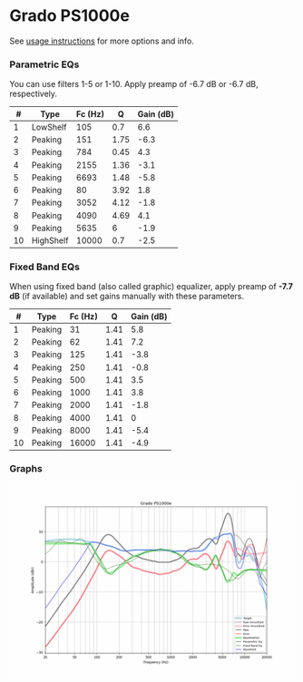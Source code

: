 # Grado PS1000e
See [usage instructions](https://github.com/jaakkopasanen/AutoEq#usage) for more options and info.

### Parametric EQs
You can use filters 1-5 or 1-10. Apply preamp of -6.7 dB or -6.7 dB, respectively.

|   # | Type      |   Fc (Hz) |    Q |   Gain (dB) |
|-----|-----------|-----------|------|-------------|
|   1 | LowShelf  |       105 | 0.7  |         6.6 |
|   2 | Peaking   |       151 | 1.75 |        -6.3 |
|   3 | Peaking   |       784 | 0.45 |         4.3 |
|   4 | Peaking   |      2155 | 1.36 |        -3.1 |
|   5 | Peaking   |      6693 | 1.48 |        -5.8 |
|   6 | Peaking   |        80 | 3.92 |         1.8 |
|   7 | Peaking   |      3052 | 4.12 |        -1.8 |
|   8 | Peaking   |      4090 | 4.69 |         4.1 |
|   9 | Peaking   |      5635 | 6    |        -1.9 |
|  10 | HighShelf |     10000 | 0.7  |        -2.5 |

### Fixed Band EQs
When using fixed band (also called graphic) equalizer, apply preamp of **-7.7 dB** (if available) and set gains manually with these parameters.

|   # | Type    |   Fc (Hz) |    Q |   Gain (dB) |
|-----|---------|-----------|------|-------------|
|   1 | Peaking |        31 | 1.41 |         5.8 |
|   2 | Peaking |        62 | 1.41 |         7.2 |
|   3 | Peaking |       125 | 1.41 |        -3.8 |
|   4 | Peaking |       250 | 1.41 |        -0.8 |
|   5 | Peaking |       500 | 1.41 |         3.5 |
|   6 | Peaking |      1000 | 1.41 |         3.8 |
|   7 | Peaking |      2000 | 1.41 |        -1.8 |
|   8 | Peaking |      4000 | 1.41 |         0   |
|   9 | Peaking |      8000 | 1.41 |        -5.4 |
|  10 | Peaking |     16000 | 1.41 |        -4.9 |

### Graphs
![](./Grado%20PS1000e.png)
